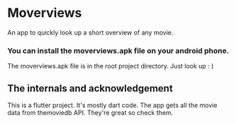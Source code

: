 # Moverviews

An app to quickly look up a short overview of any movie.

### You can install the moverviews.apk file on your android phone.
The moverviews.apk file is in the root project directory. Just look up : )

## The internals and acknowledgement

This is a flutter project. It's mostly dart code.
The app gets all the movie data from themoviedb API. They're great so check them.

